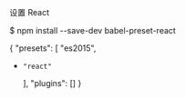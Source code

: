 设置 React

$ npm install --save-dev babel-preset-react

{
    "presets": [
      "es2015",
+     "react"
    ],
    "plugins": []
}